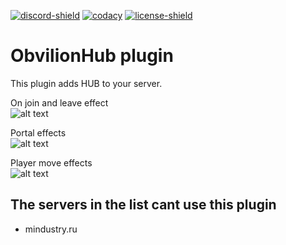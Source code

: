 [![discord-shield][]][discord-invite]
[![codacy][]][codacy-shield]
[![license-shield][]][license]

# ObvilionHub plugin
This plugin adds HUB to your server.

On join and leave effect <br/>
![alt text](https://media.discordapp.net/attachments/548917345318338582/796282995563954197/unknown.png?width=711&height=676)

Portal effects <br/>
![alt text](https://media.discordapp.net/attachments/548917345318338582/796283400604483594/unknown.png?width=748&height=676)

Player move effects <br/>
![alt text](https://media.discordapp.net/attachments/548917345318338582/796283484770795570/unknown.png)


## The servers in the list cant use this plugin
- mindustry.ru


[discord-invite]: https://discord.gg/cg82mjh
[discord-shield]: https://discord.com/api/guilds/633294014048632832/widget.png
[license]: https://github.com/ObvilionNetwork/mindustry-hub-plugin/tree/master/LICENSE
[license-shield]: https://img.shields.io/badge/license-GPL%20(%3E%3D%202)-blue
[codacy]: https://app.codacy.com/project/badge/Grade/d8a962d0929a4c798df707c1dc8f52b4
[codacy-shield]: https://www.codacy.com/gh/ObvilionNetwork/mindustry-hub-plugin/dashboard?utm_source=github.com&amp;utm_medium=referral&amp;utm_content=ObvilionNetwork/mindustry-hub-plugin&amp;utm_campaign=Badge_Grade
